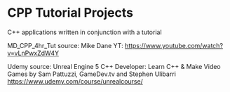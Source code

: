 # CPP Tutorial Projects
C++ applications written in conjunction with a tutorial

MD_CPP_4hr_Tut source: Mike Dane YT: https://www.youtube.com/watch?v=vLnPwxZdW4Y

Udemy source: Unreal Engine 5 C++ Developer: Learn C++ & Make Video Games by Sam Pattuzzi, GameDev.tv and Stephen Ulibarri https://www.udemy.com/course/unrealcourse/
